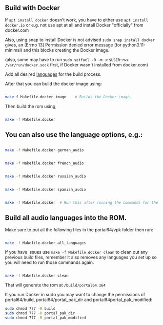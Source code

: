 ## Build with Docker

If `apt install docker` doesn't work, you have to either use `apt install docker.io` or e.g. not use apt at all and install Docker "officially" from docker.com      


Also, using snap to install Docker is not advised `sudo snap install docker` gives, an [Errno 13] Permission denied error message (for python3.11-minimal) and this blocks creating the Docker image.

(also, some may have to run `sudo setfacl -R -m u:$USER:rwx /var/run/docker.sock` first, if Docker wasn't installed from docker.com)


Add all desired [languages](.vpk/add_vpk_here.md) for the build process.        

After that you can build the docker image using:


```sh

make f Makefile.docker image    # Builds the Docker image.

```

Then build the rom using;

```sh

make -f Makefile.docker

```

## You can also use the language options, e.g.:

```sh

make -f Makefile.docker german_audio

```

```sh

make -f Makefile.docker french_audio

```

```sh

make -f Makefile.docker russian_audio

```

```sh

make -f Makefile.docker spanish_audio

```

```sh

make -f Makefile.docker  # Run this after running the commands for the desired languages that you would like to add to your ROM.

```

## Build all audio languages into the ROM.

Make sure to put all the following files in the portal64/vpk folder then run:
  
```sh

make -f Makefile.docker all_languages

```
If you have issues use `make -f Makefile.docker clean` to clean out any previous build files, remember it also removes any languages you set up so you will need to run those commands again.

```sh

make -f Makefile.docker clean

```

That will generate the rom at `/build/portal64.z64`       

If you run Docker in sudo you may want to change the permissions of portal64/build, portal64/portal_pak_dir and portal64portal_pak_modified:
```sh
sudo chmod 777 -R build
sudo chmod 777 -R portal_pak_dir
sudo chmod 777 -R portal_pak_modified

```
